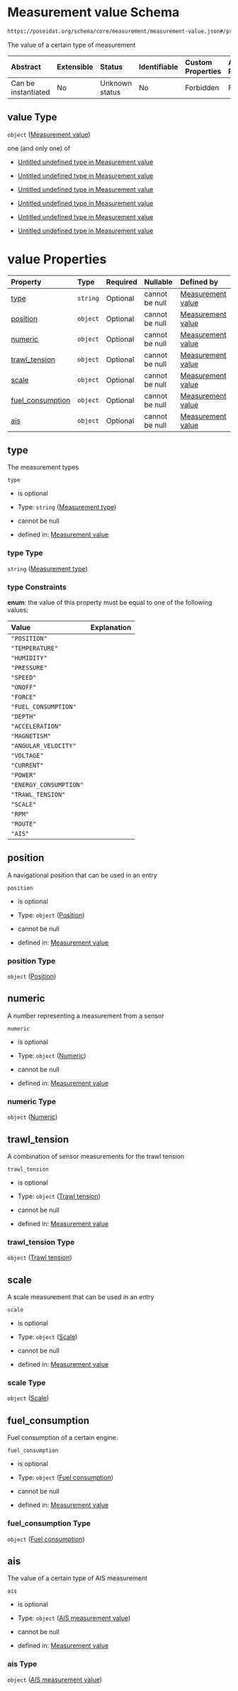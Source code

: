 # Measurement value Schema

```txt
https://poseidat.org/schema/core/measurement/measurement-value.json#/properties/value
```

The value of a certain type of measurement

| Abstract            | Extensible | Status         | Identifiable | Custom Properties | Additional Properties | Access Restrictions | Defined In                                                                               |
| :------------------ | :--------- | :------------- | :----------- | :---------------- | :-------------------- | :------------------ | :--------------------------------------------------------------------------------------- |
| Can be instantiated | No         | Unknown status | No           | Forbidden         | Forbidden             | none                | [device-measurement.json*](schemas/entry/device-measurement.json "open original schema") |

## value Type

`object` ([Measurement value](device-measurement-properties-measurement-value.md))

one (and only one) of

*   [Untitled undefined type in Measurement value](measurement-value-oneof-0.md "check type definition")

*   [Untitled undefined type in Measurement value](measurement-value-oneof-1.md "check type definition")

*   [Untitled undefined type in Measurement value](measurement-value-oneof-2.md "check type definition")

*   [Untitled undefined type in Measurement value](measurement-value-oneof-3.md "check type definition")

*   [Untitled undefined type in Measurement value](measurement-value-oneof-4.md "check type definition")

*   [Untitled undefined type in Measurement value](measurement-value-oneof-5.md "check type definition")

# value Properties

| Property                              | Type     | Required | Nullable       | Defined by                                                                                                                                                              |
| :------------------------------------ | :------- | :------- | :------------- | :---------------------------------------------------------------------------------------------------------------------------------------------------------------------- |
| [type](#type)                         | `string` | Optional | cannot be null | [Measurement value](measurement-value-properties-measurement-type.md "https://poseidat.org/schema/enum/measurement-type.json#/properties/type")                         |
| [position](#position)                 | `object` | Optional | cannot be null | [Measurement value](trip-entry-properties-position.md "https://poseidat.org/schema/core/measurement/position.json#/properties/position")                                |
| [numeric](#numeric)                   | `object` | Optional | cannot be null | [Measurement value](measurement-value-properties-numeric.md "https://poseidat.org/schema/core/measurement/numeric.json#/properties/numeric")                            |
| [trawl_tension](#trawl_tension)       | `object` | Optional | cannot be null | [Measurement value](measurement-value-properties-trawl-tension.md "https://poseidat.org/schema/core/measurement/trawl-tension.json#/properties/trawl_tension")          |
| [scale](#scale)                       | `object` | Optional | cannot be null | [Measurement value](measurement-value-properties-scale.md "https://poseidat.org/schema/core/measurement/scale.json#/properties/scale")                                  |
| [fuel_consumption](#fuel_consumption) | `object` | Optional | cannot be null | [Measurement value](measurement-value-properties-fuel-consumption.md "https://poseidat.org/schema/core/measurement/fuel-consumption.json#/properties/fuel_consumption") |
| [ais](#ais)                           | `object` | Optional | cannot be null | [Measurement value](measurement-value-properties-ais-measurement-value.md "https://poseidat.org/schema/core/measurement/ais-measurement.json#/properties/ais")          |

## type

The measurement types

`type`

*   is optional

*   Type: `string` ([Measurement type](measurement-value-properties-measurement-type.md))

*   cannot be null

*   defined in: [Measurement value](measurement-value-properties-measurement-type.md "https://poseidat.org/schema/enum/measurement-type.json#/properties/type")

### type Type

`string` ([Measurement type](measurement-value-properties-measurement-type.md))

### type Constraints

**enum**: the value of this property must be equal to one of the following values:

| Value                  | Explanation |
| :--------------------- | :---------- |
| `"POSITION"`           |             |
| `"TEMPERATURE"`        |             |
| `"HUMIDITY"`           |             |
| `"PRESSURE"`           |             |
| `"SPEED"`              |             |
| `"ONOFF"`              |             |
| `"FORCE"`              |             |
| `"FUEL_CONSUMPTION"`   |             |
| `"DEPTH"`              |             |
| `"ACCELERATION"`       |             |
| `"MAGNETISM"`          |             |
| `"ANGULAR_VELOCITY"`   |             |
| `"VOLTAGE"`            |             |
| `"CURRENT"`            |             |
| `"POWER"`              |             |
| `"ENERGY_CONSUMPTION"` |             |
| `"TRAWL_TENSION"`      |             |
| `"SCALE"`              |             |
| `"RPM"`                |             |
| `"ROUTE"`              |             |
| `"AIS"`                |             |

## position

A navigational position that can be used in an entry

`position`

*   is optional

*   Type: `object` ([Position](trip-entry-properties-position.md))

*   cannot be null

*   defined in: [Measurement value](trip-entry-properties-position.md "https://poseidat.org/schema/core/measurement/position.json#/properties/position")

### position Type

`object` ([Position](trip-entry-properties-position.md))

## numeric

A number representing a measurement from a sensor

`numeric`

*   is optional

*   Type: `object` ([Numeric](measurement-value-properties-numeric.md))

*   cannot be null

*   defined in: [Measurement value](measurement-value-properties-numeric.md "https://poseidat.org/schema/core/measurement/numeric.json#/properties/numeric")

### numeric Type

`object` ([Numeric](measurement-value-properties-numeric.md))

## trawl_tension

A combination of sensor measurements for the trawl tension

`trawl_tension`

*   is optional

*   Type: `object` ([Trawl tension](measurement-value-properties-trawl-tension.md))

*   cannot be null

*   defined in: [Measurement value](measurement-value-properties-trawl-tension.md "https://poseidat.org/schema/core/measurement/trawl-tension.json#/properties/trawl_tension")

### trawl_tension Type

`object` ([Trawl tension](measurement-value-properties-trawl-tension.md))

## scale

A scale measurement that can be used in an entry

`scale`

*   is optional

*   Type: `object` ([Scale](measurement-value-properties-scale.md))

*   cannot be null

*   defined in: [Measurement value](measurement-value-properties-scale.md "https://poseidat.org/schema/core/measurement/scale.json#/properties/scale")

### scale Type

`object` ([Scale](measurement-value-properties-scale.md))

## fuel_consumption

Fuel consumption of a certain engine.

`fuel_consumption`

*   is optional

*   Type: `object` ([Fuel consumption](measurement-value-properties-fuel-consumption.md))

*   cannot be null

*   defined in: [Measurement value](measurement-value-properties-fuel-consumption.md "https://poseidat.org/schema/core/measurement/fuel-consumption.json#/properties/fuel_consumption")

### fuel_consumption Type

`object` ([Fuel consumption](measurement-value-properties-fuel-consumption.md))

## ais

The value of a certain type of AIS measurement

`ais`

*   is optional

*   Type: `object` ([AIS measurement value](measurement-value-properties-ais-measurement-value.md))

*   cannot be null

*   defined in: [Measurement value](measurement-value-properties-ais-measurement-value.md "https://poseidat.org/schema/core/measurement/ais-measurement.json#/properties/ais")

### ais Type

`object` ([AIS measurement value](measurement-value-properties-ais-measurement-value.md))
